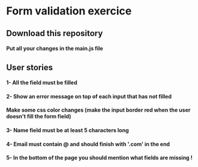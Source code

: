 # Form validation exercice
## Download this repository  
#### Put all your changes in the main.js file
## User stories  
#### 1- All the field must be filled
#### 2- Show an error message on top of each input that has not filled
#### Make some css color changes (make the input border red when the user doesn't fill the form field)
#### 3- Name field must be at least 5 characters long
#### 4- Email must contain @ and should finish with '.com' in the end

#### 5- In the bottom of the page you should mention what fields are missing !
